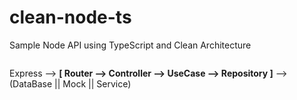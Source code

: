 # clean-node-ts
Sample Node API using TypeScript and Clean Architecture

[![<CircleCI>](https://circleci.com/gh/McGalanes/clean-node-ts.svg?style=svg)](https://app.circleci.com/pipelines/github/McGalanes/clean-node-ts)


Express --> **[ Router --> Controller --> UseCase --> Repository ]** --> (DataBase || Mock || Service)
